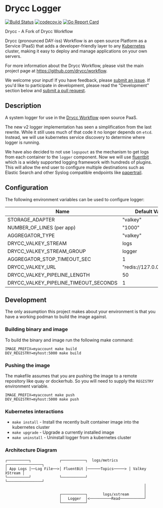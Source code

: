 
# Drycc Logger
[![Build Status](https://woodpecker.drycc.cc/api/badges/drycc/logger/status.svg)](https://woodpecker.drycc.cc/drycc/logger)
[![codecov.io](https://codecov.io/github/drycc/logger/coverage.svg?branch=main)](https://codecov.io/github/drycc/logger?branch=main)
[![Go Report Card](https://goreportcard.com/badge/github.com/drycc/logger)](https://goreportcard.com/report/github.com/drycc/logger)

Drycc - A Fork of Drycc Workflow

Drycc (pronounced DAY-iss) Workflow is an open source Platform as a Service (PaaS) that adds a developer-friendly layer to any [Kubernetes](http://kubernetes.io) cluster, making it easy to deploy and manage applications on your own servers.

For more information about the Drycc Workflow, please visit the main project page at https://github.com/drycc/workflow.

We welcome your input! If you have feedback, please [submit an issue][issues]. If you'd like to participate in development, please read the "Development" section below and [submit a pull request][prs].

## Description
A system logger for use in the [Drycc Workflow](https://drycc.com/workflow/) open source PaaS.

The new v2 logger implementation has seen a simplification from the last rewrite. While it still uses much of that code it no longer depends on `etcd`. Instead, we will use kubernetes service discovery to determine where logger is running.

We have also decided to not use `logspout` as the mechanism to get logs from each container to the `logger` component. Now we will use [fluentbit](https://fluentbit.io) which is a widely supported logging framework with hundreds of plugins. This will allow the end user to configure multiple destinations such as Elastic Search and other Syslog compatible endpoints like [papertrail](http://papertrailapp.com).

## Configuration
The following environment variables can be used to configure logger:

| Name                                   | Default Value            |
|----------------------------------------|--------------------------|
| STORAGE_ADAPTER                        | "valkey"                 |
| NUMBER_OF_LINES (per app)              | "1000"                   |
| AGGREGATOR_TYPE                        | "valkey"                 |
| DRYCC_VALKEY_STREAM                    | logs                     |
| DRYCC_VALKEY_STREAM_GROUP              | logger                   |
| AGGREGATOR_STOP_TIMEOUT_SEC            | 1                        |
| DRYCC_VALKEY_URL                       | "redis://127.0.0.1:6379" |
| DRYCC_VALKEY_PIPELINE_LENGTH           | 50                       |
| DRYCC_VALKEY_PIPELINE_TIMEOUT_SECONDS  | 1                        |

## Development
The only assumption this project makes about your environment is that you have a working podman to build the image against.

### Building binary and image
To build the binary and image run the following make command:

```console
IMAGE_PREFIX=myaccount make build
DEV_REGISTRY=myhost:5000 make build
```

### Pushing the image
The makefile assumes that you are pushing the image to a remote repository like quay or dockerhub. So you will need to supply the `REGISTRY` environment variable.

```console
IMAGE_PREFIX=myaccount make push
DEV_REGISTRY=myhost:5000 make push
```

### Kubernetes interactions
* `make install` - Install the recently built container image into the kubernetes cluster
* `make upgrade` - Upgrade a currently installed image
* `make uninstall` - Uninstall logger from a kubernetes cluster

### Architecture Diagram

```
┌──────────┐             ┌───────────┐  logs/metrics     ┌────────────────┐
│ App Logs │──Log File──>│ FluentBit │──────Topics─────> │ Valkey XStream │
└──────────┘             └───────────┘                   └────────────────┘
                                                                │
                                                                │
                         ┌───────────┐       logs/xstream       │
                         │   Logger  │<──────────Read───────────┘
                         └───────────┘
```

[issues]: https://github.com/drycc/logger/issues
[prs]: https://github.com/drycc/logger/pulls
[workflow]: https://github.com/drycc/workflow
